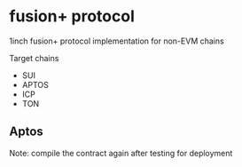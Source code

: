 # fusion+ protocol
1inch fusion+ protocol implementation for non-EVM chains

Target chains

- SUI
- APTOS
- ICP
- TON

## Aptos

Note: compile the contract again after testing for deployment


<!-- [
      109, 121,  95, 115, 101,  99, 114,
      101, 116,  95, 112,  97, 115, 115,
      119, 111, 114, 100,  95, 102, 111,
      114,  95, 115, 119,  97, 112,  95,
      116, 101, 115, 116
    ] -->

